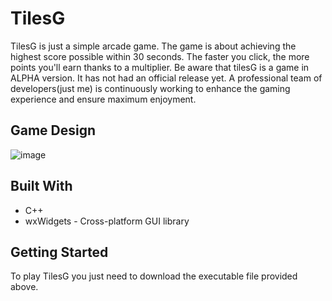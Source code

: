 # TilesG

TilesG is just a simple arcade game.
The game is about achieving the highest score possible within 30 seconds. The faster you click, the more points you'll earn thanks to a multiplier.
Be aware that tilesG is a game in ALPHA version. It has not had an official release yet. A professional team of developers(just me) is continuously working to enhance the gaming experience and ensure maximum enjoyment.

## Game Design

![image](https://github.com/mswiatek12/TilesG/assets/152070484/fca505c6-3c2d-43df-a335-93eefa53d818)



## Built With

- C++
- wxWidgets - Cross-platform GUI library

## Getting Started

To play TilesG you just need to download the executable file provided above.

